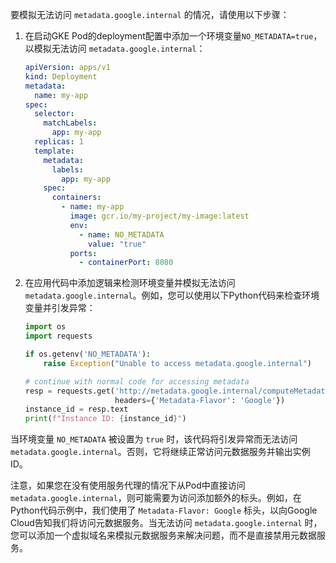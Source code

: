 要模拟无法访问 `metadata.google.internal` 的情况，请使用以下步骤：

1. 在启动GKE Pod的deployment配置中添加一个环境变量`NO_METADATA=true`，以模拟无法访问 `metadata.google.internal`：

   ```yaml
   apiVersion: apps/v1
   kind: Deployment
   metadata:
     name: my-app
   spec:
     selector:
       matchLabels:
         app: my-app
     replicas: 1
     template:
       metadata:
         labels:
           app: my-app
       spec:
         containers:
           - name: my-app
             image: gcr.io/my-project/my-image:latest
             env:
               - name: NO_METADATA
                 value: "true"
             ports:
               - containerPort: 8080
   ```

2. 在应用代码中添加逻辑来检测环境变量并模拟无法访问 `metadata.google.internal`。例如，您可以使用以下Python代码来检查环境变量并引发异常：

   ```python
   import os
   import requests
   
   if os.getenv('NO_METADATA'):
       raise Exception("Unable to access metadata.google.internal")
   
   # continue with normal code for accessing metadata
   resp = requests.get('http://metadata.google.internal/computeMetadata/v1/instance/id', 
                       headers={'Metadata-Flavor': 'Google'})
   instance_id = resp.text
   print(f"Instance ID: {instance_id}")
   ```

当环境变量 `NO_METADATA` 被设置为 `true` 时，该代码将引发异常而无法访问 `metadata.google.internal`。否则，它将继续正常访问元数据服务并输出实例ID。

注意，如果您在没有使用服务代理的情况下从Pod中直接访问 `metadata.google.internal`，则可能需要为访问添加额外的标头。例如，在Python代码示例中，我们使用了 `Metadata-Flavor: Google` 标头，以向Google Cloud告知我们将访问元数据服务。当无法访问 `metadata.google.internal` 时，您可以添加一个虚拟域名来模拟元数据服务来解决问题，而不是直接禁用元数据服务。
